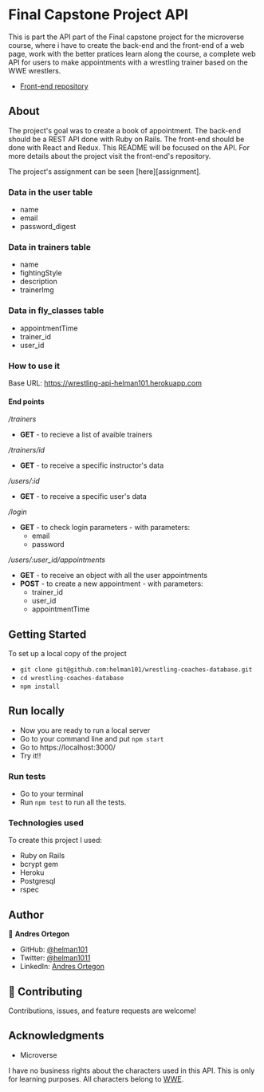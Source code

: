 # Final Capstone Project API

This is part the API part of the Final capstone project for the microverse course, where i have to create the back-end and the front-end of a web page, work with the better pratices learn along the course, a complete web API for users to make appointments with a wrestling trainer based on the WWE wrestlers.

- [Front-end repository](https://github.com/helman101/wrestling-trainers-app)

## About

The project's goal was to create a book of appointment. The back-end should be a REST API done with Ruby on Rails. The front-end should be done with React and Redux. This README will be focused on the API. For more details about the project visit the front-end's repository.

The project's assignment can be seen [here][assignment].

### Data in the user table

- name
- email
- password_digest

### Data in trainers table

- name
- fightingStyle
- description
- trainerImg

### Data in fly_classes table

- appointmentTime
- trainer_id
- user_id

### How to use it

Base URL: https://wrestling-api-helman101.herokuapp.com

#### End points

*/trainers*

- **GET** - to recieve a list of avaible trainers

*/trainers/id*

* **GET** - to receive a specific instructor's data

*/users/:id*

- **GET** - to receive a specific user's data

*/login*

- **GET** - to check login parameters - with parameters:
  - email
  - password

*/users/:user_id/appointments*

- **GET** - to receive an object with all the user appointments
- **POST** - to create a new appointment - with parameters:
  - trainer_id
  - user_id
  - appointmentTime


## Getting Started

To set up a local copy of the project

- `git clone git@github.com:helman101/wrestling-coaches-database.git`
- `cd wrestling-coaches-database`
- `npm install`

## Run locally

- Now you are ready to run a local server
- Go to your command line and put `npm start`
- Go to https://localhost:3000/
- Try it!!

### Run tests

- Go to your terminal
- Run ```npm test``` to run all the tests.


### Technologies used

To create this project I used:

- Ruby on Rails
- bcrypt gem
- Heroku
- Postgresql
- rspec


## Author

👤 **Andres Ortegon**

- GitHub: [@helman101](https://github.com/helman101)
- Twitter: [@helman1011](https://twitter.com/Helman1011)
- LinkedIn: [Andres Ortegon](https://www.linkedin.com/in/helman101/)

## 🤝 Contributing

Contributions, issues, and feature requests are welcome!


## Acknowledgments

- Microverse

I have no business rights about the characters used in this API. This is only for learning purposes. All characters belong to [WWE](https://www.wwe.com/wwenetwork?gclsrc=aw.ds&gclid=Cj0KCQjw24qHBhCnARIsAPbdtlKiMt5fGon18Bz9zDq6PuBygvITY6ul9r-0dQvM6zOZuXq50Kzirj4aAhoEEALw_wcB&gclsrc=aw.ds).